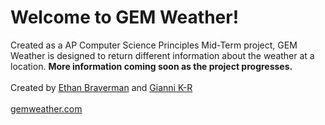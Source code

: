 <h1>Welcome to GEM Weather!</h1>
Created as a AP Computer Science Principles Mid-Term project, GEM Weather is designed to return different information about the weather at a location. <b>More information coming soon as the project progresses.</b>
<br><br>
Created by <a href="https://github.com/ethanbraverman">Ethan Braverman</a> and <a href="https://github.com/fabulous-gio">Gianni K-R</a>
<br><br>
<a href="https://gemweather.com" target="_blank">gemweather.com</a>
